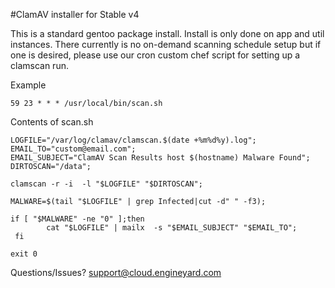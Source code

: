 #ClamAV installer for Stable v4


This is a standard gentoo package install. 
Install is only done on app and util instances.
There currently is no on-demand scanning schedule setup but if one is desired, please use our cron custom chef script for setting up a clamscan run.

Example


    59 23 * * * /usr/local/bin/scan.sh



Contents of scan.sh


```#!/bin/bash
LOGFILE="/var/log/clamav/clamscan.$(date +%m%d%y).log";
EMAIL_TO="custom@email.com";
EMAIL_SUBJECT="ClamAV Scan Results host $(hostname) Malware Found";
DIRTOSCAN="/data";

clamscan -r -i  -l "$LOGFILE" "$DIRTOSCAN";

MALWARE=$(tail "$LOGFILE" | grep Infected|cut -d" " -f3);

if [ "$MALWARE" -ne "0" ];then
        cat "$LOGFILE" | mailx  -s "$EMAIL_SUBJECT" "$EMAIL_TO";
 fi

exit 0
```



Questions/Issues?
support@cloud.engineyard.com

